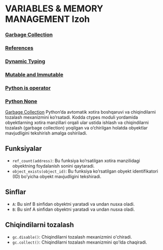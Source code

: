 # VARIABLES & MEMORY MANAGEMENT Izoh
### [Garbage Collection](https://github.com/themusharraf/Python-memory-managment/blob/master/garbage_c.py)
### [References](https://github.com/themusharraf/Python-memory-managment/blob/master/references.py)
### [Dynamic Typing](https://github.com/themusharraf/Python-memory-managment/blob/master/dynamic_type.py)
### [Mutable and Immutable](https://github.com/themusharraf/Python-memory-managment/blob/master/mutable_Immutable.py)  
### [Python is operator](https://github.com/themusharraf/Python-memory-managment/blob/master/is_operator.py)
### [Python None](https://github.com/themusharraf/Python-memory-managment/blob/master/none_not_is.py)


 
[Garbage Collection](https://github.com/themusharraf/Python-memory-managment/blob/master/garbage_c.py) Python’da avtomatik xotira boshqaruvi va chiqindilarni tozalash mexanizmini ko’rsatadi. Kodda ctypes moduli yordamida obyektlarning xotira manzillari orqali ular ustida ishlash va chiqindilarni tozalash (garbage collection) yoqilgan va o’chirilgan holatda obyektlar mavjudligini tekshirish amalga oshiriladi.

## Funksiyalar
- `ref_count(address)`: Bu funksiya ko’rsatilgan xotira manzilidagi obyektning foydalanish sonini qaytaradi.
- `object_exists(object_id)`: Bu funksiya ko’rsatilgan obyekt identifikatori (ID) bo’yicha obyekt mavjudligini tekshiradi.
## Sinflar
- `A`: Bu sinf B sinfidan obyektni yaratadi va undan nusxa oladi.
- `B`: Bu sinf A sinfidan obyektni yaratadi va undan nusxa oladi.
## Chiqindilarni tozalash
- `gc.disable()`: Chiqindilarni tozalash mexanizmini o'chiradi.
- `gc.collect()`: Chiqindilarni tozalash mexanizmini qo'lda chaqiradi.
